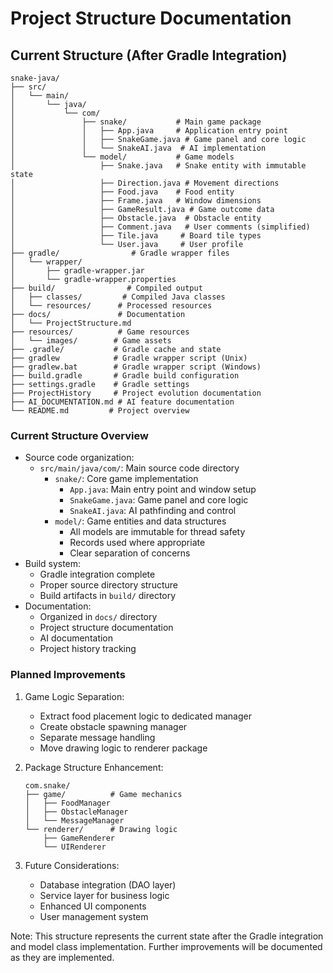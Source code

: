 # Project Structure Documentation

## Current Structure (After Gradle Integration)

```
snake-java/
├── src/
│   └── main/
│       └── java/
│           └── com/
│               ├── snake/           # Main game package
│               │   ├── App.java     # Application entry point
│               │   ├── SnakeGame.java # Game panel and core logic
│               │   └── SnakeAI.java  # AI implementation
│               └── model/           # Game models
│                   ├── Snake.java   # Snake entity with immutable state
│                   ├── Direction.java # Movement directions
│                   ├── Food.java    # Food entity
│                   ├── Frame.java   # Window dimensions
│                   ├── GameResult.java # Game outcome data
│                   ├── Obstacle.java  # Obstacle entity
│                   ├── Comment.java   # User comments (simplified)
│                   ├── Tile.java     # Board tile types
│                   └── User.java     # User profile
├── gradle/                # Gradle wrapper files
│   └── wrapper/
│       ├── gradle-wrapper.jar
│       └── gradle-wrapper.properties
├── build/                # Compiled output
│   ├── classes/         # Compiled Java classes
│   └── resources/      # Processed resources
├── docs/               # Documentation
│   └── ProjectStructure.md
├── resources/          # Game resources
│   └── images/        # Game assets
├── .gradle/           # Gradle cache and state
├── gradlew            # Gradle wrapper script (Unix)
├── gradlew.bat        # Gradle wrapper script (Windows)
├── build.gradle       # Gradle build configuration
├── settings.gradle    # Gradle settings
├── ProjectHistory     # Project evolution documentation
├── AI_DOCUMENTATION.md # AI feature documentation
└── README.md         # Project overview
```

### Current Structure Overview
- Source code organization:
  - `src/main/java/com/`: Main source code directory
    - `snake/`: Core game implementation
      - `App.java`: Main entry point and window setup
      - `SnakeGame.java`: Game panel and core logic
      - `SnakeAI.java`: AI pathfinding and control
    - `model/`: Game entities and data structures
      - All models are immutable for thread safety
      - Records used where appropriate
      - Clear separation of concerns
- Build system:
  - Gradle integration complete
  - Proper source directory structure
  - Build artifacts in `build/` directory
- Documentation:
  - Organized in `docs/` directory
  - Project structure documentation
  - AI documentation
  - Project history tracking

### Planned Improvements
1. Game Logic Separation:
   - Extract food placement logic to dedicated manager
   - Create obstacle spawning manager
   - Separate message handling
   - Move drawing logic to renderer package

2. Package Structure Enhancement:
   ```
   com.snake/
   ├── game/          # Game mechanics
   │   ├── FoodManager
   │   ├── ObstacleManager
   │   └── MessageManager
   └── renderer/      # Drawing logic
       ├── GameRenderer
       └── UIRenderer
   ```

3. Future Considerations:
   - Database integration (DAO layer)
   - Service layer for business logic
   - Enhanced UI components
   - User management system

Note: This structure represents the current state after the Gradle integration and model class implementation. Further improvements will be documented as they are implemented. 